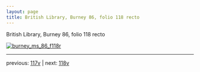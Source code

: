 ```yaml
---
layout: page
title: British Library, Burney 86, folio 118 recto
---
```


British Library, Burney 86, folio 118 recto

[![burney_ms_86_f118r](http://www.homermultitext.org/iipsrv?IIIF=/project/homer/pyramidal/deepzoom/bl/burney86imgs/v1/burney_ms_86_f118r.tif/full/800,/0/default.jpg)](http://www.homermultitext.org/ict2/?urn=urn:cite2:bl:burney86imgs.v1:burney_ms_86_f118r) 

---

previous:  [117v](../117v/) | next: [118v](../118v/)
